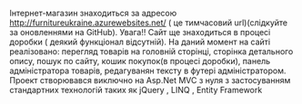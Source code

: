 Інтернет-магазин знаходиться за адресою http://furnitureukraine.azurewebsites.net/ ( це тимчасовий url)(слідкуйте за оновленнями на GitHub). Увага!! Сайт ще знаходиться в процесі доробки ( деякий функціонал відсутній). На даний момент на сайті реалізовано: перегляд товарів на головній сторінці, сторінка детального опису, пошук по сайту, кошик покупок(в процесі доробки), панель адміністратора товарів, редагуванян тексту в футері адміністратором. Проект створювався виключно на Asp.Net MVC з нуля з застосуванням стандартних технологій таких як jQuery , LINQ , Entity Framework

